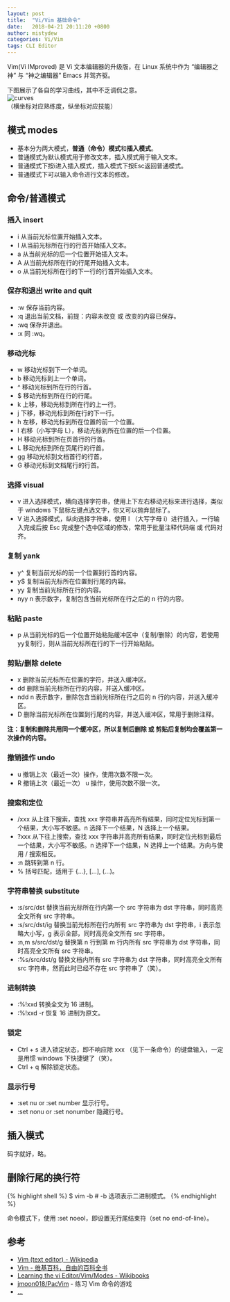 ```yaml
---
layout: post
title:  "Vi/Vim 基础命令"
date:   2018-04-21 20:11:20 +0800
author: mistydew
categories: Vi/Vim
tags: CLI Editor
---
```

Vim(Vi IMproved) 是 Vi 文本编辑器的升级版，在 Linux 系统中作为 “编辑器之神” 与 “神之编辑器” Emacs 并驾齐驱。

下图展示了各自的学习曲线，其中不乏调侃之意。<br>
![curves](/images/20180421/vi_emacs_learning_curves.jpg)<br>
（横坐标对应熟练度，纵坐标对应技能）

## 模式 modes

* 基本分为两大模式，**普通（命令）模式**和**插入模式**。
* 普通模式为默认模式用于修改文本，插入模式用于输入文本。
* 普通模式下按i进入插入模式，插入模式下按Esc返回普通模式。
* 普通模式下可以输入命令进行文本的修改。

## 命令/普通模式

### 插入 insert

* i 从当前光标位置开始插入文本。
* I 从当前光标所在行的行首开始插入文本。
* a 从当前光标的后一个位置开始插入文本。
* A 从当前光标所在行的行尾开始插入文本。
* o 从当前光标所在行的下一行的行首开始插入文本。

### 保存和退出 write and quit

* :w 保存当前内容。
* :q 退出当前文档，前提：内容未改变 或 改变的内容已保存。
* :wq 保存并退出。
* :x 同 :wq。

### 移动光标

* w 移动光标到下一个单词。
* b 移动光标到上一个单词。
* ^ 移动光标到所在行的行首。
* $ 移动光标到所在行的行尾。
* k 上移，移动光标到所在行的上一行。
* j 下移，移动光标到所在行的下一行。
* h 左移，移动光标到所在位置的前一个位置。
* l 右移（小写字母 L），移动光标到所在位置的后一个位置。
* H 移动光标到所在页首行的行首。
* L 移动光标到所在页尾行的行首。
* gg 移动光标到文档首行的行首。
* G 移动光标到文档尾行的行首。

### 选择 visual

* v 进入选择模式，横向选择字符串，使用上下左右移动光标来进行选择，类似于 windows 下鼠标左键点选文字，你又可以抛弃鼠标了。
* V 进入选择模式，纵向选择字符串，使用 I （大写字母 i）进行插入，一行输入完成后按 Esc 完成整个选中区域的修改，常用于批量注释代码端 或 代码对齐。

### 复制 yank

* y^ 复制当前光标的前一个位置到行首的内容。
* y$ 复制当前光标所在位置到行尾的内容。
* yy 复制当前光标所在行的内容。
* nyy n 表示数字，复制包含当前光标所在行之后的 n 行的内容。

### 粘贴 paste

* p 从当前光标的后一个位置开始粘贴缓冲区中（复制/删除）的内容，若使用yy复制行，则从当前光标所在行的下一行开始粘贴。

### 剪贴/删除 delete

* x 删除当前光标所在位置的字符，并送入缓冲区。
* dd 删除当前光标所在行的内容，并送入缓冲区。
* ndd n 表示数字，删除包含当前光标所在行之后的 n 行的内容，并送入缓冲区。
* D 删除当前光标所在位置到行尾的内容，并送入缓冲区，常用于删除注释。

**注：复制和删除共用同一个缓冲区，所以复制后删除 或 剪贴后复制均会覆盖第一次操作的内容。**

### 撤销操作 undo

* u 撤销上次（最近一次）操作，使用次数不限一次。
* R 撤销上次（最近一次） u 操作，使用次数不限一次。

### 搜索和定位

* /xxx 从上往下搜索，查找 xxx 字符串并高亮所有结果，同时定位光标到第一个结果，大小写不敏感。n 选择下一个结果，N 选择上一个结果。
* ?xxx 从下往上搜索，查找 xxx 字符串并高亮所有结果，同时定位光标到最后一个结果，大小写不敏感。n 选择下一个结果，N 选择上一个结果。方向与使用 / 搜索相反。
* :n 跳转到第 n 行。
* % 括号匹配，适用于 {...}, [...], (...)。

### 字符串替换 substitute

* :s/src/dst 替换当前光标所在行内第一个 src 字符串为 dst 字符串，同时高亮全文所有 src 字符串。
* :s/src/dst/ig 替换当前光标所在行内所有 src 字符串为 dst 字符串，i 表示忽略大小写，g 表示全部，同时高亮全文所有 src 字符串。
* :n,m s/src/dst/g 替换第 n 行到第 m 行内所有 src 字符串为 dst 字符串，同时高亮全文所有 src 字符串。
* :%s/src/dst/g 替换文档内所有 src 字符串为 dst 字符串，同时高亮全文所有 src 字符串，然而此时已经不存在 src 字符串了（笑）。

### 进制转换

* :%!xxd 转换全文为 16 进制。
* :%!xxd -r 恢复 16 进制为原文。

### 锁定

* Ctrl + s 进入锁定状态，即不响应除 xxx （见下一条命令）的键盘输入，一定是用惯 windows 下快捷键了（笑）。
* Ctrl + q 解除锁定状态。

### 显示行号

* :set nu or :set number 显示行号。
* :set nonu or :set nonumber 隐藏行号。

## 插入模式

码字就好，略。

## 删除行尾的换行符

{% highlight shell %}
$ vim -b <file> # -b 选项表示二进制模式。
{% endhighlight %}

命令模式下，使用 :set noeol，即设置无行尾结束符（set no end-of-line）。

## 参考
* [Vim (text editor) - Wikipedia](https://en.wikipedia.org/wiki/Vim_(text_editor))
* [Vim - 维基百科，自由的百科全书](https://zh.wikipedia.org/wiki/Vim)
* [Learning the vi Editor/Vim/Modes - Wikibooks](https://en.wikibooks.org/wiki/Learning_the_vi_Editor/Vim/Modes)
* [jmoon018/PacVim](https://github.com/jmoon018/PacVim) - 练习 Vim 命令的游戏
* [...](http://github.com/mistydew)
